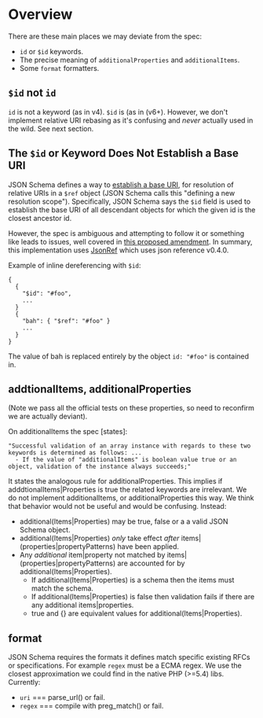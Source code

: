 # Overview
There are these main places we may deviate from the spec:

  - `id` or `$id` keywords.
  - The precise meaning of `additionalProperties` and `additionalItems`.
  - Some `format` formatters.

## `$id` not `id`
`id` is not a keyword (as in v4). `$id` is (as in (v6+). However, we don't implement relative URI rebasing as it's confusing and *never* actually used in the wild. See next section.

## The `$id` or  Keyword Does Not Establish a Base URI
JSON Schema defines a way to [establish a base URI](http://json-schema.org/latest/json-schema-core.html#anchor27), for resolution of relative URIs in a `$ref` object (JSON Schema calls this "defining a new resolution scope"). Specifically, JSON Schema says the `$id` field is used to establish the base URI of all descendant objects for which the given id is the closest ancestor id.

However, the spec is ambiguous and attempting to follow it or something like leads to issues, well covered in [this proposed amendment](https://github.com/json-schema/json-schema/wiki/The-%22id%22-conundrum#how-to-fix-that). In summary, this implementation uses [JsonRef](http://jsonref.org) which uses json reference v0.4.0.

Example of inline dereferencing with `$id`:

    {
      {
        "$id": "#foo",
        ...
      }
      {
        "bah": { "$ref": "#foo" }
        ...
      }
    }

The value of bah is replaced entirely by the object `id: "#foo"` is contained in.

## addtionalItems, additionalProperties
(Note we pass all the official tests on these properties, so need to reconfirm we are actually deviant).

On additionalItems the spec [states]:

    "Successful validation of an array instance with regards to these two keywords is determined as follows: ...
      - If the value of "additionalItems" is boolean value true or an object, validation of the instance always succeeds;"

It states the analogous rule for additionalProperties. This implies if adddtionalItems|Properties is true the related keywords are irrelevant. We do not implement additionalItems, or additionalProperties this way. We think that behavior would not be useful and would be confusing. Instead:

  * additional(Items|Properties) may be true, false or a a valid JSON Schema object.
  * additional(Items|Properties) *only* take effect *after* items|(properties|propertyPatterns) have been applied.
  * Any *additional* item|property not matched by items|(properties|propertyPatterns) are accounted for by additional(Items|Properties).
    - If additional(Items|Properties) is a schema then the items must match the schema.
    - If additional(Items|Properties) is false then validation fails if there are any additional items|properties.
    - true and {} are equivalent values for additional(Items|Properties).

## format
JSON Schema requires the formats it defines match specific existing RFCs or specifications. For example `regex` must be a ECMA regex. We use the closest approximation we could find in the native PHP (>=5.4) libs. Currently:

  * `uri` === parse_url() or fail.
  * `regex` === compile with preg_match() or fail.
